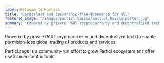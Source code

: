 ```yaml
---
label: Welcome to Particl
title: "Borderless and censorship-free ecommerce for all"
featured_image: "/images/particl-basics/particl_basics-poster.jpg"
summary: "Powered by private PART cryptocurrency and decentralized tech to enable permision-less global trading of products and services"
---
```


Powered by private PART cryptocurrency and decentralized tech to enable permision-less global trading of products and services

Particl.page is a community-run effort to grow Particl ecosystem and offer useful user-centric tools.